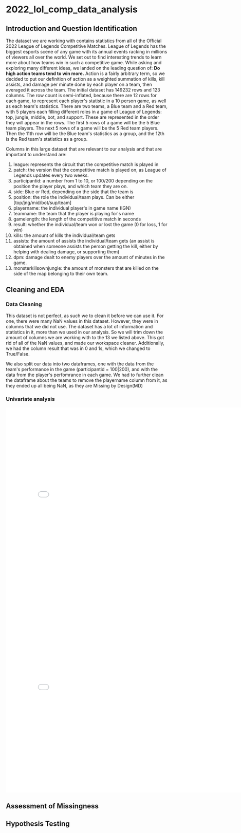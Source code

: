 # 2022_lol_comp_data_analysis

## Introduction and Question Identification
The dataset we are working with contains statistics from all of the Official 2022 League of Legends Competitive Matches. League of Legends has the biggest esports scene of any game with its annual events racking in millions of viewers all over the world. We set out to find interesting trends to learn more about how teams win in such a competitive game. While asking and exploring many different ideas, we landed on the leading question of: **Do high action teams tend to win more.** Action is a fairly arbitrary term, so we decided to put our definition of action as a weighted summation of kills, kill assists, and damage per minute done by each player on a team, then averaged it across the team. The initial dataset has 149232 rows and 123 columns. The row count is semi-inflated, because there are 12 rows for each game, to represent each player's statistic in a 10 person game, as well as each team's statistics. 
There are two teams, a Blue team and a Red team, with 5 players each filling different roles in a game of League of Legends: top, jungle, middle, bot, and support. These are represented in the order they will appear in the rows. The first 5 rows of a game will be the 5 Blue team players. The next 5 rows of a game will be the 5 Red team players. Then the 11th row will be the Blue team's statistics as a group, and the 12th is the Red team's statistics as a group. 

Columns in this large dataset that are relevant to our analysis and that are important to understand are: 
1. league: represents the circuit that the competitive match is played in
2. patch: the version that the competitive match is played on, as League of Legends updates every two weeks.
3. participantid: a number from 1 to 10, or 100/200 depending on the position the player plays, and which team they are on.
4. side: Blue or Red, depending on the side that the team is
5. position: the role the individual/team plays. Can be either [top/jng/mid/bot/sup/team]
6. playername: the individual player's in game name (IGN)
7. teamname: the team that the player is playing for's name
8. gamelength: the length of the competitive match in seconds
9. result: whether the individual/team won or lost the game (0 for loss, 1 for win)
10. kills: the amount of kills the individual/team gets
11. assists: the amount of assists the individual/team gets (an assist is obtained when someone assists the person getting the kill, either by helping with dealing damage, or supporting them)
12. dpm: damage dealt to enemy players over the amount of minutes in the game.
13. monsterkillsownjungle: the amount of monsters that are killed on the side of the map belonging to their own team. 

## Cleaning and EDA

### Data Cleaning
This dataset is not perfect, as such we to clean it before we can use it. For one, there were many NaN values in this dataset. However, they were in columns that we did not use. The dataset has a lot of information and statistics in it, more than we used in our analysis. So we will trim down the amount of columns we are working with to the 13 we listed above. This got rid of all of the NaN values, and made our workspace cleaner. Additionally, we had the column result that was in 0 and 1s, which we changed to True/False.

We also split our data into two dataframes, one with the data from the team's performance in the game (participantid = 100|200), and with the data from the player's perfomrance in each game. We had to further clean the dataframe about the teams to remove the playername column from it, as they ended up all being NaN, as they are Missing by Design(MD) 

### Univariate analysis
<iframe src="assets/game_length_distributions.html" width=800 height=600 frameBorder=0></iframe>

<iframe src="assets/kills_distribution.html" width=800 height=600 frameBorder=0></iframe>


## Assessment of Missingness 

## Hypothesis Testing
